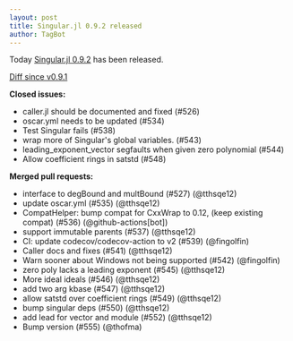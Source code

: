 ```yaml
---
layout: post
title: Singular.jl 0.9.2 released
author: TagBot
---
```


Today [Singular.jl 0.9.2](https://github.com/oscar-system/Singular.jl/releases/tag/v0.9.2) has
been released.

[Diff since v0.9.1](https://github.com/oscar-system/Singular.jl/compare/v0.9.1...v0.9.2)


**Closed issues:**
- caller.jl should be documented and fixed (#526)
- oscar.yml needs to be updated (#534)
- Test Singular fails (#538)
- wrap more of Singular's global variables. (#543)
- leading_exponent_vector segfaults when given zero polynomial (#544)
- Allow coefficient rings in satstd (#548)

**Merged pull requests:**
- interface to degBound and multBound (#527) (@tthsqe12)
- update oscar.yml (#535) (@tthsqe12)
- CompatHelper: bump compat for CxxWrap to 0.12, (keep existing compat) (#536) (@github-actions[bot])
- support immutable parents (#537) (@tthsqe12)
- CI: update codecov/codecov-action to v2 (#539) (@fingolfin)
- Caller docs and fixes (#541) (@tthsqe12)
- Warn sooner about Windows not being supported (#542) (@fingolfin)
- zero poly lacks a leading exponent (#545) (@tthsqe12)
- More ideal ideals (#546) (@tthsqe12)
- add two arg kbase (#547) (@tthsqe12)
- allow satstd over coefficient rings (#549) (@tthsqe12)
- bump singular deps (#550) (@tthsqe12)
- add lead for vector and module (#552) (@tthsqe12)
- Bump version (#555) (@thofma)
